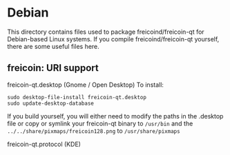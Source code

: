 
Debian
====================
This directory contains files used to package freicoind/freicoin-qt
for Debian-based Linux systems. If you compile freicoind/freicoin-qt yourself, there are some useful files here.

## freicoin: URI support ##


freicoin-qt.desktop  (Gnome / Open Desktop)
To install:

	sudo desktop-file-install freicoin-qt.desktop
	sudo update-desktop-database

If you build yourself, you will either need to modify the paths in
the .desktop file or copy or symlink your freicoin-qt binary to `/usr/bin`
and the `../../share/pixmaps/freicoin128.png` to `/usr/share/pixmaps`

freicoin-qt.protocol (KDE)

